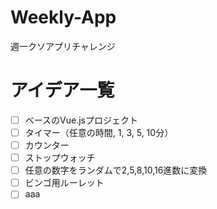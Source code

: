 # Weekly-App
週一クソアプリチャレンジ

# アイデア一覧
- [ ] ベースのVue.jsプロジェクト
- [ ] タイマー（任意の時間, 1, 3, 5, 10分）
- [ ] カウンター
- [ ] ストップウォッチ
- [ ] 任意の数字をランダムで2,5,8,10,16進数に変換
- [ ] ビンゴ用ルーレット
- [ ] aaa
